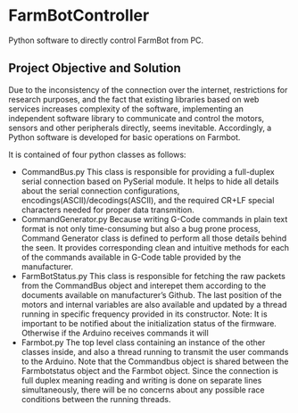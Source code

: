 # FarmBotController
 Python software to directly control FarmBot from PC.
 
##	Project Objective and Solution

Due to the inconsistency of the connection over the internet, restrictions for research purposes, and the fact that existing libraries based on web services increases complexity of the software, implementing an independent software library to communicate and control the motors, sensors and other peripherals directly, seems inevitable.
Accordingly, a Python software is developed for basic operations on Farmbot.

It is contained of four python classes as follows:

-	CommandBus.py
This class is responsible for providing a full-duplex serial connection based on  PySerial module. It helps to hide all details about the serial connection configurations, encodings(ASCII)/decodings(ASCII), and the required CR+LF special characters needed for proper data transmition.
-	CommandGenerator.py
Because writing G-Code commands in plain text format is not only time-consuming but also a bug prone process, Command Generator class is defined to perform all those details behind the seen. It provides corresponding clean and intuitive methods for each of the commands available in G-Code table provided by the manufacturer.
-	FarmBotStatus.py
This class is responsible for fetching the raw packets from the CommandBus object and interepet them according to the documents available on manufacturer’s Github. The last position of the motors and internal variables are also available and updated by a thread running in specific frequency provided in its constructor. 
Note: It is important to be notified about the initialization status of the firmware. Otherwise if the Arduino receives commands it will 
-	Farmbot.py
The top level class containing an instance of the other classes inside, and also a thread running to transmit the user commands to the Arduino. Note that the Commandbus object is shared between the Farmbotstatus object and the Farmbot object. Since the connection is full duplex meaning reading and writing is done on separate lines simultaneously, there will be no concerns about any possible race conditions between the running threads.

